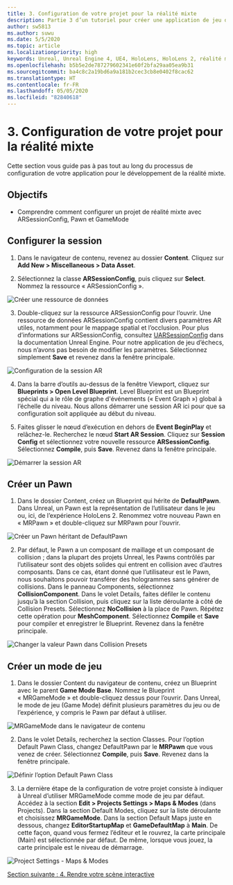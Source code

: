 ```yaml
---
title: 3. Configuration de votre projet pour la réalité mixte
description: Partie 3 d’un tutoriel pour créer une application de jeu d’échecs simple avec Unreal Engine 4 et le plug-in UX Tools du Mixed Reality Toolkit
author: sw5813
ms.author: suwu
ms.date: 5/5/2020
ms.topic: article
ms.localizationpriority: high
keywords: Unreal, Unreal Engine 4, UE4, HoloLens, HoloLens 2, réalité mixte, tutoriel, bien démarrer, mrtk, uxt, UX Tools, documentation
ms.openlocfilehash: b5b5e2de787279602341e60f2bfa29aa05ea9b31
ms.sourcegitcommit: ba4c8c2a19bd6a9a181b2cec3cb8e0402f8cac62
ms.translationtype: HT
ms.contentlocale: fr-FR
ms.lasthandoff: 05/05/2020
ms.locfileid: "82840618"
---
```

# <a name="3-setting-up-your-project-for-mixed-reality"></a>3. Configuration de votre projet pour la réalité mixte

Cette section vous guide pas à pas tout au long du processus de configuration de votre application pour le développement de la réalité mixte. 

## <a name="objectives"></a>Objectifs

* Comprendre comment configurer un projet de réalité mixte avec ARSessionConfig, Pawn et GameMode

## <a name="configure-the-session"></a>Configurer la session

1. Dans le navigateur de contenu, revenez au dossier **Content**. Cliquez sur **Add New > Miscellaneous > Data Asset**. 

2. Sélectionnez la classe **ARSessionConfig**, puis cliquez sur **Select**. Nommez la ressource « ARSessionConfig ».

![Créer une ressource de données](images/unreal-uxt/3-createasset.PNG)

3. Double-cliquez sur la ressource ARSessionConfig pour l’ouvrir. Une ressource de données ARSessionConfig contient divers paramètres AR utiles, notamment pour le mappage spatial et l’occlusion. Pour plus d’informations sur ARSessionConfig, consultez [UARSessionConfig](https://docs.unrealengine.com/en-US/API/Runtime/AugmentedReality/UARSessionConfig/index.html) dans la documentation Unreal Engine. Pour notre application de jeu d’échecs, nous n’avons pas besoin de modifier les paramètres. Sélectionnez simplement **Save** et revenez dans la fenêtre principale. 

![Configuration de la session AR](images/unreal-uxt/3-arsessionconfig.PNG)

4. Dans la barre d’outils au-dessus de la fenêtre Viewport, cliquez sur **Blueprints > Open Level Blueprint**. Level Blueprint est un Blueprint spécial qui a le rôle de graphe d'événements (« Event Graph ») global à l’échelle du niveau. Nous allons démarrer une session AR ici pour que sa configuration soit appliquée au début du niveau.  

5. Faites glisser le nœud d’exécution en dehors de **Event BeginPlay** et relâchez-le. Recherchez le nœud **Start AR Session**. Cliquez sur **Session Config** et sélectionnez votre nouvelle ressource **ARSessionConfig**. Sélectionnez **Compile**, puis **Save**. Revenez dans la fenêtre principale.

![Démarrer la session AR](images/unreal-uxt/3-startarsession.PNG)

## <a name="create-a-pawn"></a>Créer un Pawn

1.  Dans le dossier Content, créez un Blueprint qui hérite de **DefaultPawn**. Dans Unreal, un Pawn est la représentation de l’utilisateur dans le jeu ou, ici, de l’expérience HoloLens 2. Renommez votre nouveau Pawn en « MRPawn » et double-cliquez sur MRPawn pour l’ouvrir. 

![Créer un Pawn héritant de DefaultPawn](images/unreal-uxt/3-defaultpawn.PNG)

2.  Par défaut, le Pawn a un composant de maillage et un composant de collision ; dans la plupart des projets Unreal, les Pawns contrôlés par l’utilisateur sont des objets solides qui entrent en collision avec d’autres composants. Dans ce cas, étant donné que l’utilisateur est le Pawn, nous souhaitons pouvoir transférer des hologrammes sans générer de collisions. Dans le panneau Components, sélectionnez **CollisionComponent**. Dans le volet Details, faites défiler le contenu jusqu’à la section Collision, puis cliquez sur la liste déroulante à côté de Collision Presets. Sélectionnez **NoCollision** à la place de Pawn. Répétez cette opération pour **MeshComponent**. Sélectionnez **Compile** et **Save** pour compiler et enregistrer le Blueprint. Revenez dans la fenêtre principale. 

![Changer la valeur Pawn dans Collision Presets](images/unreal-uxt/3-nocollision.PNG)

## <a name="create-a-game-mode"></a>Créer un mode de jeu

1.  Dans le dossier Content du navigateur de contenu, créez un Blueprint avec le parent **Game Mode Base**. Nommez le Blueprint « MRGameMode » et double-cliquez dessus pour l’ouvrir. Dans Unreal, le mode de jeu (Game Mode) définit plusieurs paramètres du jeu ou de l’expérience, y compris le Pawn par défaut à utiliser. 

![MRGameMode dans le navigateur de contenu](images/unreal-uxt/3-gamemode.PNG)

2.  Dans le volet Details, recherchez la section Classes. Pour l’option Default Pawn Class, changez DefaultPawn par le **MRPawn** que vous venez de créer. Sélectionnez **Compile**, puis **Save**. Revenez dans la fenêtre principale. 

![Définir l’option Default Pawn Class](images/unreal-uxt/3-setpawn.PNG)

3.  La dernière étape de la configuration de votre projet consiste à indiquer à Unreal d’utiliser MRGameMode comme mode de jeu par défaut. Accédez à la section **Edit > Projects Settings > Maps & Modes** (dans Projects). Dans la section Default Modes, cliquez sur la liste déroulante et choisissez **MRGameMode**. Dans la section Default Maps juste en dessous, changez **EditorStartupMap** et **GameDefaultMap** à **Main**. De cette façon, quand vous fermez l’éditeur et le rouvrez, la carte principale (Main) est sélectionnée par défaut. De même, lorsque vous jouez, la carte principale est le niveau de démarrage. 

![Project Settings - Maps & Modes](images/unreal-uxt/3-mapsandmodes.PNG)

[Section suivante : 4. Rendre votre scène interactive](unreal-uxt-ch4.md)